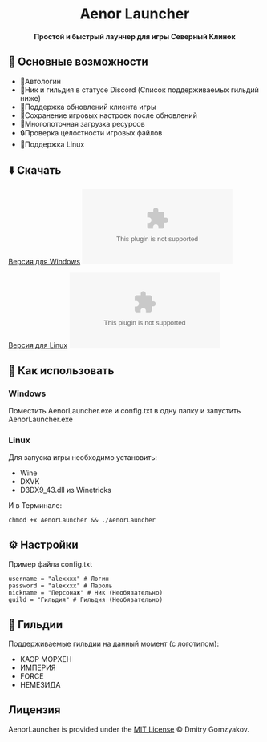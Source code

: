 <div align="center">
	<h1>Aenor Launcher</h1>
    <h4 align="center">
	   Простой и быстрый лаунчер для игры Северный Клинок
	</h4>
</div>

## 🎯 Основные возможности

* 🔑Автологин
* 👑Ник и гильдия в статусе Discord (Список поддерживаемых гильдий ниже)
* 🔄Поддержка обновлений клиента игры
* 💼Сохранение игровых настроек после обновлений
* 🚀Многопоточная загрузка ресурсов
* 🔒Проверка целостности игровых файлов
* 🐧Поддержка Linux

## ⬇️ Скачать 
[Версия для Windows](https://github.com/kyoto44/AenorLauncher/releases/download/1.0/AenorLauncher1.0-win.zip) ![GitHub Releases (by Asset)](https://img.shields.io/github/downloads/kyoto44/AenorLauncher/1.0/AenorLauncher1.0-win.zip?style=flat-square)

[Версия для Linux](https://github.com/kyoto44/AenorLauncher/releases/download/1.0/AenorLauncher1.0-linux.zip) ![GitHub Releases (by Asset)](https://img.shields.io/github/downloads/kyoto44/AenorLauncher/1.0/AenorLauncher1.0-linux.zip?style=flat-square)

## 👋 Как использовать

### Windows 
Поместить AenorLauncher.exe и config.txt в одну папку и запустить AenorLauncher.exe

### Linux
Для запуска игры необходимо установить: 
* Wine
* DXVK
* D3DX9_43.dll из Winetricks

И в Терминале: 
```
chmod +x AenorLauncher && ./AenorLauncher
```

## ⚙️ Настройки
Пример файла config.txt 
```
username = "alexxxx" # Логин
password = "alexxxx" # Пароль
nickname = "Персонаж" # Ник (Необязательно)
guild = "Гильдия" # Гильдия (Необязательно)
```

## 👑 Гильдии
Поддерживаемые гильдии на данный момент (с логотипом): 
* КАЭР МОРХЕН
* ИМПЕРИЯ
* FORCE
* НЕМЕЗИДА

## Лицензия

AenorLauncher is provided under the [MIT License](https://github.com/kyoto44/AenorLauncher/blob/master/LICENSE) © Dmitry Gomzyakov.
